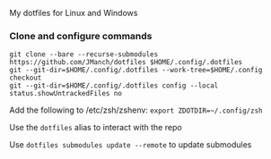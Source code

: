 My dotfiles for Linux and Windows

### Clone and configure commands
```
git clone --bare --recurse-submodules https://github.com/JManch/dotfiles $HOME/.config/.dotfiles
git --git-dir=$HOME/.config/.dotfiles --work-tree=$HOME/.config checkout
git --git-dir=$HOME/.config/.dotfiles config --local status.showUntrackedFiles no
```
Add the following to /etc/zsh/zshenv: `export ZDOTDIR=~/.config/zsh`

Use the `dotfiles` alias to interact with the repo

Use `dotfiles submodules update --remote` to update submodules
